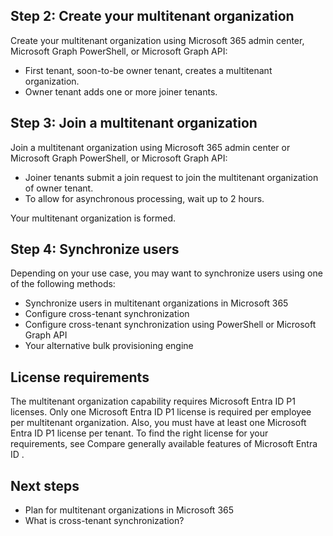## Step 2: Create your multitenant organization

Create your multitenant organization using Microsoft 365 admin center, Microsoft Graph PowerShell, or Microsoft Graph API:
- First tenant, soon-to-be owner tenant, creates a multitenant organization.
- Owner tenant adds one or more joiner tenants.

## Step 3: Join a multitenant organization

Join a multitenant organization using Microsoft 365 admin center or Microsoft Graph PowerShell, or Microsoft Graph API:
- Joiner tenants submit a join request to join the multitenant organization of owner tenant.
- To allow for asynchronous processing, wait up to 2 hours.

Your multitenant organization is formed.

## Step 4: Synchronize users

Depending on your use case, you may want to synchronize users using one of the following methods:
- Synchronize users in multitenant organizations in Microsoft 365
- Configure cross-tenant synchronization
- Configure cross-tenant synchronization using PowerShell or Microsoft Graph API
- Your alternative bulk provisioning engine

## License requirements

The multitenant organization capability requires Microsoft Entra ID P1 licenses. Only one Microsoft Entra ID P1 license is required per employee per multitenant organization.
Also, you must have at least one Microsoft Entra ID P1 license per tenant. To find the right license for your requirements, see Compare generally available features of Microsoft Entra ID []().

## Next steps

- Plan for multitenant organizations in Microsoft 365
- What is cross-tenant synchronization?